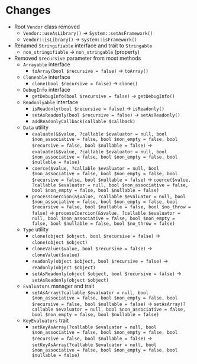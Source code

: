 # Changes

* Root `Vendor` class removed
  * `Vendor::useAsLibrary()` &#8594; `System::setAsFramework()`
  * `Vendor::isLibrary()` &#8594; `System::isFramework()`
* Renamed `Stringifiable` interface and trait to `Stringable`
  * `non_stringifiable` &#8594; `non_stringable` (property)
* Removed `$recursive` parameter from most methods
  * `Arrayable` interface
    * `toArray(bool $recursive = false)` &#8594; `toArray()`
  * `Cloneable` interface
    * `clone(bool $recursive = false)` &#8594; `clone()`
  * `DebugInfo` interface
    * `getDebugInfo(bool $recursive = false)` &#8594; `getDebugInfo()`
  * `Readonlyable` interface
    * `isReadonly(bool $recursive = false)` &#8594; `isReadonly()`
    * `setAsReadonly(bool $recursive = false)` &#8594; `setAsReadonly()`
    * `addReadonlyCallback(callable $callback)`
  * `Data` utility
    * `evaluate(&$value, ?callable $evaluator = null, bool $non_associative = false, bool $non_empty = false, bool $recursive = false, bool $nullable = false)` &#8594; `evaluate(&$value, ?callable $evaluator = null, bool $non_associative = false, bool $non_empty = false, bool $nullable = false)`
    * `coerce($value, ?callable $evaluator = null, bool $non_associative = false, bool $non_empty = false, bool $recursive = false, bool $nullable = false)` &#8594; `coerce($value, ?callable $evaluator = null, bool $non_associative = false, bool $non_empty = false, bool $nullable = false)`
    * `processCoercion(&$value, ?callable $evaluator = null, bool $non_associative = false, bool $non_empty = false, bool $recursive = false, bool $nullable = false, bool $no_throw = false)` &#8594; `processCoercion(&$value, ?callable $evaluator = null, bool $non_associative = false, bool $non_empty = false, bool $nullable = false, bool $no_throw = false)`
  * `Type` utility
    * `clone(object $object, bool $recursive = false)` &#8594; `clone(object $object)`
    * `cloneValue($value, bool $recursive = false)` &#8594; `cloneValue($value)`
    * `readonly(object $object, bool $recursive = false)` &#8594; `readonly(object $object)`
    * `setAsReadonly(object $object, bool $recursive = false)` &#8594; `setAsReadonly(object $object)`
  * `Evaluators` manager and trait
    * `setAsArray(?callable $evaluator = null, bool $non_associative = false, bool $non_empty = false, bool $recursive = false, bool $nullable = false)` &#8594; `setAsArray(?callable $evaluator = null, bool $non_associative = false, bool $non_empty = false, bool $nullable = false)`
  * `KeyEvaluators` trait
    * `setKeyAsArray(?callable $evaluator = null, bool $non_associative = false, bool $non_empty = false, bool $recursive = false, bool $nullable = false)` &#8594; `setKeyAsArray(?callable $evaluator = null, bool $non_associative = false, bool $non_empty = false, bool $nullable = false)`
